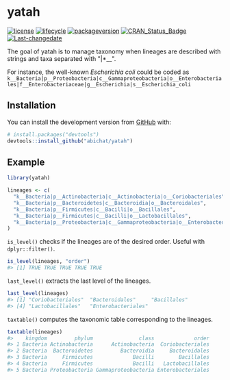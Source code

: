 
<!-- README.md is generated from README.Rmd. Please edit that file -->

# yatah

<!-- badges: start -->

[![license](https://img.shields.io/badge/license-CC0-lightgrey.svg)](https://choosealicense.com/)
[![lifecycle](https://img.shields.io/badge/lifecycle-experimental-orange.svg)](https://www.tidyverse.org/lifecycle/#experimental)
[![packageversion](https://img.shields.io/badge/Package%20version-0.0.0.9001-orange.svg?style=flat-square)](commits/master)
[![CRAN\_Status\_Badge](https://www.r-pkg.org/badges/version/yatah)](https://cran.r-project.org/package=yatah)
[![Last-changedate](https://img.shields.io/badge/last%20change-2019--04--02-yellowgreen.svg)](/commits/master)
<!-- badges: end -->

The goal of yatah is to manage taxonomy when lineages are described with
strings and taxa separated with "|\*\_\_".

For instance, the well-known *Escherichia coli* could be coded as
`k__Bacteria|p__Proteobacteria|c__Gammaproteobacteria|o__Enterobacteriales|f__Enterobacteriaceae|g__Escherichia|s__Escherichia_coli`

## Installation

<!-- You can install the released version of yatah from [CRAN](https://CRAN.R-project.org) with: -->

<!-- ``` r -->

<!-- install.packages("yatah") -->

<!-- ``` -->

<!-- And the development version from [GitHub](https://github.com/) with: -->

You can install the development version from
[GitHub](https://github.com/) with:

``` r
# install.packages("devtools")
devtools::install_github("abichat/yatah")
```

## Example

``` r
library(yatah)
```

``` r
lineages <- c(
  "k__Bacteria|p__Actinobacteria|c__Actinobacteria|o__Coriobacteriales",
  "k__Bacteria|p__Bacteroidetes|c__Bacteroidia|o__Bacteroidales",
  "k__Bacteria|p__Firmicutes|c__Bacilli|o__Bacillales",
  "k__Bacteria|p__Firmicutes|c__Bacilli|o__Lactobacillales",
  "k__Bacteria|p__Proteobacteria|c__Gammaproteobacteria|o__Enterobacteriales"
)
```

`is_level()` checks if the lineages are of the desired order. Useful
with `dplyr::filter()`.

``` r
is_level(lineages, "order")
#> [1] TRUE TRUE TRUE TRUE TRUE
```

`last_level()` extracts the last level of the lineages.

``` r
last_level(lineages)
#> [1] "Coriobacteriales"  "Bacteroidales"     "Bacillales"       
#> [4] "Lactobacillales"   "Enterobacteriales"
```

`taxtable()` computes the taxonomic table corresponding to the lineages.

``` r
taxtable(lineages)
#>    kingdom         phylum               class             order
#> 1 Bacteria Actinobacteria      Actinobacteria  Coriobacteriales
#> 2 Bacteria  Bacteroidetes         Bacteroidia     Bacteroidales
#> 3 Bacteria     Firmicutes             Bacilli        Bacillales
#> 4 Bacteria     Firmicutes             Bacilli   Lactobacillales
#> 5 Bacteria Proteobacteria Gammaproteobacteria Enterobacteriales
```
